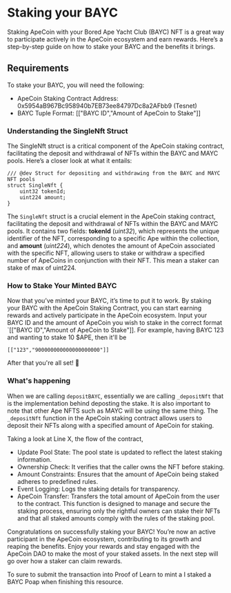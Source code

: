 # Staking your BAYC

Staking ApeCoin with your Bored Ape Yacht Club (BAYC) NFT is a great way to participate actively in the ApeCoin ecosystem and earn rewards. Here’s a step-by-step guide on how to stake your BAYC and the benefits it brings.

## Requirements
To stake your BAYC, you will need the following:

- ApeCoin Staking Contract Address: 0x5954aB967Bc958940b7EB73ee84797Dc8a2AFbb9 (Tesnet)
- BAYC Tuple Format: [["BAYC ID","Amount of ApeCoin to Stake"]]

### Understanding the SingleNft Struct
The SingleNft struct is a critical component of the ApeCoin staking contract, facilitating the deposit and withdrawal of NFTs within the BAYC and MAYC pools. Here’s a closer look at what it entails:

```solidity
/// @dev Struct for depositing and withdrawing from the BAYC and MAYC NFT pools
struct SingleNft {
    uint32 tokenId;
    uint224 amount;
}
```

The `SingleNft` struct is a crucial element in the ApeCoin staking contract, facilitating the deposit and withdrawal of NFTs within the BAYC and MAYC pools. It contains two fields: **tokenId** (*uint32*), which represents the unique identifier of the NFT, corresponding to a specific Ape within the collection, and **amount** (*uint224*), which denotes the amount of ApeCoin associated with the specific NFT, allowing users to stake or withdraw a specified number of ApeCoins in conjunction with their NFT. This mean a staker can stake of max of uint224.

### How to Stake Your Minted BAYC

Now that you’ve minted your BAYC, it’s time to put it to work. By staking your BAYC with the ApeCoin Staking Contract, you can start earning rewards and actively participate in the ApeCoin ecosystem. Input your BAYC ID and the amount of ApeCoin you wish to stake in the correct format `[["BAYC ID","Amount of ApeCoin to Stake"]]. For example, having BAYC 123 and wanting to stake 10 $APE, then it'll be

```
[["123","900000000000000000000"]]
```

After that you're all set! 🎉

### What's happening

When we are calling `depositBAYC`, essentially we are calling `_depositNft` that is the implementation behind deposting the stake. It is also important to note that other Ape NFTS such as MAYC will be using the same thing. The `_depositNft` function in the ApeCoin staking contract allows users to deposit their NFTs along with a specified amount of ApeCoin for staking.

Taking a look at Line X, the flow of the contract,
- Update Pool State: The pool state is updated to reflect the latest staking information.
- Ownership Check: It verifies that the caller owns the NFT before staking.
- Amount Constraints: Ensures that the amount of ApeCoin being staked adheres to predefined rules.
- Event Logging: Logs the staking details for transparency.
- ApeCoin Transfer: Transfers the total amount of ApeCoin from the user to the contract.
This function is designed to manage and secure the staking process, ensuring only the rightful owners can stake their NFTs and that all staked amounts comply with the rules of the staking pool.

Congratulations on successfully staking your BAYC! You’re now an active participant in the ApeCoin ecosystem, contributing to its growth and reaping the benefits. Enjoy your rewards and stay engaged with the ApeCoin DAO to make the most of your staked assets. In the next step will go over how a staker can claim rewards.

To sure to submit the transaction into Proof of Learn to mint a I staked a BAYC Poap when finishing this resource.


